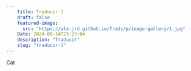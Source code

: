 ```yaml
---
    title: Traducir 1
    draft: false
    featured-image:
      src: "https://ale-jrd.github.io/Trads/p/image-gallery/1.jpg"
    Date: 2024-09-14T23:23:04
    description: "Traducir"
    slug: "traducir-1"
---
```


Cat
